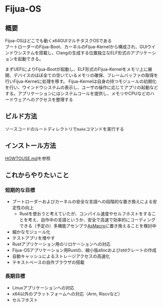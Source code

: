 # Fijua-OS
## 概要
Fijua-OSはどこでも動くx64GUIマルチタスクOSである  
ブートローダーのFijua-Boot、カーネルのFijua-Kernelから構成され、GUIウインドウシステムを搭載し、Clangの生成する位置独立なELF形式のアプリケーションを起動できる。  

まずUEFIによりFijua-Bootが起動し、ELF形式のFijua-Kernelをメモリ上に展開、デバイスのほぼ全ての空いているメモリの確保、フレームバッファの取得を行いFijua-Kernelに処理を移す。
Fijua-Kernelは自身の持つモジュールの初期化を行い、ウインドウシステムの表示し、ユーザの操作に応じてアプリの起動などする。アプリケーションにはシステムコールを提供し、メモリやCPUなどのハードウェアへのアクセスを整理する  

## ビルド方法
ソースコードのルートディレクトリで`make`コマンドを実行する

## インストール方法
[HOWTOUSE.md](HOWTOUSE.md)を参照

## これからやりたいこと
### 短期的な目標
- ブートローダーおよびカーネルの安全な言語への段階的な置き換えによる安定性の向上
    - Rustを使おうと考えていたが、コンパイル速度やセルフホストをすることを考え、自作中の言語というか、安全で高速で効率的にコーディングできる（予定の）多機能アセンブラ[AsMacro](https://github.com/kntt32/AsMacro)に置き換えることを検討中
- 細かなモジュール化
- テストアプリを増やす
- Rustアプリケーション用のリロケーションへの対応
- Fijua-OSアプリケーション用Rustの、縮小版allocおよびstdクレートの作成
- 自動キャッシュによるストレージアクセスの高速化
- テキストベースの自作ブラウザの搭載
### 長期目標
- Linuxアプリケーションへの対応
- x64以外のプラットフォームへの対応（Arm, Riscvなど）
- セルフホスト
